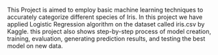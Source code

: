 This Project is aimed to employ basic machine learning techniques to accurately categorize different species of Iris.
In this project we have applied Logistic Regression algorithm on the dataset called iris.csv by Kaggle.
this project also shows step-by-step process of model creation, training, evaluation, generating prediction results, and testing the best model on new data.
